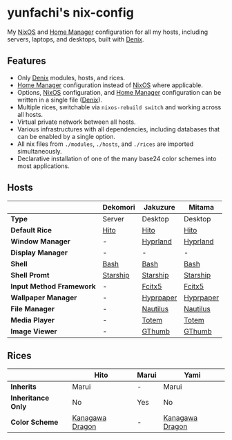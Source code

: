 # yunfachi's nix-config

My [NixOS](https://nixos.org/) and [Home Manager](https://github.com/nix-community/home-manager) configuration for all my hosts, including servers, laptops, and desktops, built with [Denix](https://github.com/yunfachi/denix).

## Features

- Only [Denix](https://github.com/yunfachi/denix) modules, hosts, and rices.
- [Home Manager](https://github.com/nix-community/home-manager) configuration instead of [NixOS](https://nixos.org/) where applicable.
- Options, [NixOS](https://nixos.org/) configuration, and [Home Manager](https://github.com/nix-community/home-manager) configuration can be written in a single file ([Denix](https://github.com/yunfachi/denix)).
- Multiple rices, switchable via `nixos-rebuild switch` and working across all hosts.
- Virtual private network between all hosts.
- Various infrastructures with all dependencies, including databases that can be enabled by a single option.
- All nix files from `./modules`, `./hosts`, and `./rices` are imported simultaneously.
- Declarative installation of one of the many base24 color schemes into most applications.

## Hosts

|                            | Dekomori                                    | Jakuzure                                      | Mitama                                        |
| -------------------------- | ------------------------------------------- | --------------------------------------------- | --------------------------------------------- |
| **Type**                   | Server                                      | Desktop                                       | Desktop                                       |
| **Default Rice**           | [Hito](./rices/hito/)                       | [Hito](./rices/H/)                            | [Hito](./rices/hito/)                         |
| **Window Manager**         | -                                           | [Hyprland](./modules/programs/hyprland/)      | [Hyprland](./modules/programs/hyprland/)      |
| **Display Manager**        | -                                           | -                                             | -                                             |
| **Shell**                  | [Bash](./modules/programs/bash.nix)         | [Bash](./modules/programs/bash.nix)           | [Bash](./modules/programs/bash.nix)           |
| **Shell Promt**            | [Starship](./modules/programs/starship.nix) | [Starship](./modules/programs/starship.nix)   | [Starship](./modules/programs/starship.nix)   |
| **Input Method Framework** | -                                           | [Fcitx5](./modules/programs/fcitx5/)          | [Fcitx5](./modules/programs/fcitx5/)          |
| **Wallpaper Manager**      | -                                           | [Hyprpaper](./modules/services/hyprpaper.nix) | [Hyprpaper](./modules/services/hyprpaper.nix) |
| **File Manager**           | -                                           | [Nautilus](./modules/programs/nautilus.nix)   | [Nautilus](./modules/programs/nautilus.nix)   |
| **Media Player**           | -                                           | [Totem](./modules/programs/totem.nix)         | [Totem](./modules/programs/totem.nix)         |
| **Image Viewer**           | -                                           | [GThumb](./modules/programs/gthumb.nix)       | [GThumb](./modules/programs/gthumb.nix)       |

## Rices

|                      | Hito                                                                         | Marui | Yami                                                                         |
| -------------------- | ---------------------------------------------------------------------------- | ----- | ---------------------------------------------------------------------------- |
| **Inherits**         | Marui                                                                        | -     | Marui                                                                        |
| **Inheritance Only** | No                                                                           | Yes   | No                                                                           |
| **Color Scheme**     | [Kanagawa Dragon](./modules/config/colorschemes/schemes/kanagawa-dragon.nix) | -     | [Kanagawa Dragon](./modules/config/colorschemes/schemes/kanagawa-dragon.nix) |

